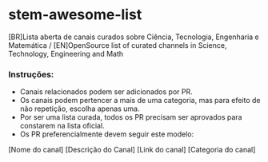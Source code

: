 # stem-awesome-list
[BR]Lista aberta de canais curados sobre Ciência, Tecnologia, Engenharia e Matemática / [EN]OpenSource list of curated channels in Science, Technology, Engineering and Math

### Instruções:
- Canais relacionados podem ser adicionados por PR.
- Os canais podem pertencer a mais de uma categoria, mas para efeito de não repetição, escolha apenas uma.
- Por ser uma lista curada, todos os PR precisam ser aprovados para constarem na lista oficial.
- Os PR preferencialmente devem seguir este modelo:

[Nome do canal] [Descrição do Canal] [Link do canal] [Categoria do canal]
